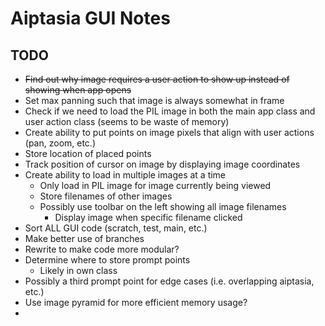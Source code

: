 # Aiptasia GUI Notes

## TODO
- ~~Find out why image requires a user action to show up instead of showing when app opens~~
- Set max panning such that image is always somewhat in frame
- Check if we need to load the PIL image in both the main app class and user action class (seems to be waste of memory)
- Create ability to put points on image pixels that align with user actions (pan, zoom, etc.)
- Store location of placed points
- Track position of cursor on image by displaying image coordinates
- Create ability to load in multiple images at a time
    - Only load in PIL image for image currently being viewed
    - Store filenames of other images
    - Possibly use toolbar on the left showing all image filenames
        - Display image when specific filename clicked
- Sort ALL GUI code (scratch, test, main, etc.)
- Make better use of branches
- Rewrite to make code more modular? 
- Determine where to store prompt points
    - Likely in own class
- Possibly a third prompt point for edge cases (i.e. overlapping aiptasia, etc.)
- Use image pyramid for more efficient memory usage?
- 